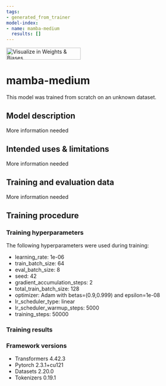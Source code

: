 ```yaml
---
tags:
- generated_from_trainer
model-index:
- name: mamba-medium
  results: []
---
```


<!-- This model card has been generated automatically according to the information the Trainer had access to. You
should probably proofread and complete it, then remove this comment. -->

[<img src="https://raw.githubusercontent.com/wandb/assets/main/wandb-github-badge-28.svg" alt="Visualize in Weights & Biases" width="200" height="32"/>](None)
# mamba-medium

This model was trained from scratch on an unknown dataset.

## Model description

More information needed

## Intended uses & limitations

More information needed

## Training and evaluation data

More information needed

## Training procedure

### Training hyperparameters

The following hyperparameters were used during training:
- learning_rate: 1e-06
- train_batch_size: 64
- eval_batch_size: 8
- seed: 42
- gradient_accumulation_steps: 2
- total_train_batch_size: 128
- optimizer: Adam with betas=(0.9,0.999) and epsilon=1e-08
- lr_scheduler_type: linear
- lr_scheduler_warmup_steps: 5000
- training_steps: 50000

### Training results



### Framework versions

- Transformers 4.42.3
- Pytorch 2.3.1+cu121
- Datasets 2.20.0
- Tokenizers 0.19.1
